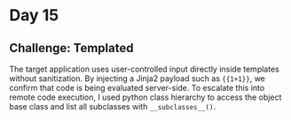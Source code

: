 # Day 15
## Challenge: Templated
The target application uses user-controlled input directly inside templates without sanitization. 
By injecting a Jinja2 payload such as `{{1+1}}`, we confirm that code is being evaluated server-side. 
To escalate this into remote code execution, I used python class hierarchy to access the object base class and list all subclasses with `__subclasses__()`.
